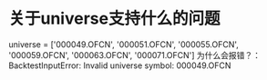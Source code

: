 # 关于universe支持什么的问题

universe = ['000049.OFCN', '000051.OFCN', '000055.OFCN', '000059.OFCN', '000063.OFCN', '000071.OFCN']
为什么会报错？：
BacktestInputError: Invalid universe symbol: 000049.OFCN
